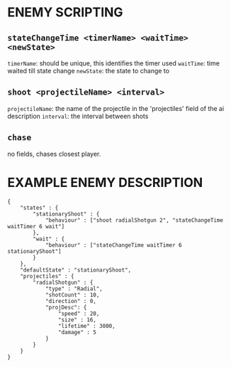 # ENEMY SCRIPTING
## ```stateChangeTime <timerName> <waitTime> <newState>```

`timerName`: should be unique, this identifies the timer used
`waitTime`: time waited till state change
`newState`: the state to change to


## ```shoot <projectileName> <interval>```

`projectileName`: the name of the projectile in the 'projectiles' field of the ai description
`interval`: the interval between shots

## ```chase```

no fields, chases closest player.

# EXAMPLE ENEMY DESCRIPTION
```
{
    "states" : {
        "stationaryShoot" : {
            "behaviour" : ["shoot radialShotgun 2", "stateChangeTime waitTimer 6 wait"]
        },
        "wait" : {
            "behaviour" : ["stateChangeTime waitTimer 6 stationaryShoot"]
        }
    },
    "defaultState" : "stationaryShoot",
    "projectiles" : {
        "radialShotgun" : {
            "type" : "Radial",
            "shotCount" : 10,
            "direction" : 0,
            "projDesc": {
                "speed" : 20, 
                "size" : 16,
                "lifetime" : 3000,
                "damage" : 5
            }
        }
    }
}
```
